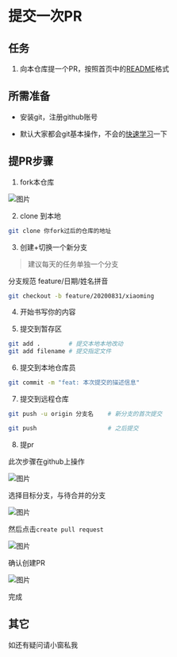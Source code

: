 # 提交一次PR

## 任务
1. 向本仓库提一个PR，按照首页中的[README](../README.md)格式

## 所需准备

* 安装git，注册github账号

* 默认大家都会git基本操作，不会的[快速学习](https://www.liaoxuefeng.com/wiki/896043488029600)一下

## 提PR步骤

1. fork本仓库

![图片](http://img.cdn.sugarat.top/mdImg/MTU5ODg1Mzk4Nzk3MA==598853987970)

2. clone 到本地

```sh
git clone 你fork过后的仓库的地址
```

3. 创建+切换一个新分支
> 建议每天的任务单独一个分支

分支规范 feature/日期/姓名拼音
```sh
git checkout -b feature/20200831/xiaoming
```

4. 开始书写你的内容

5. 提交到暂存区

```sh
git add .        # 提交本地本地改动
git add filename # 提交指定文件
```

6. 提交到本地仓库员
```sh
git commit -m "feat: 本次提交的描述信息"
```

7. 提交到远程仓库
```sh
git push -u origin 分支名    # 新分支的首次提交

git push                    # 之后提交
```

8. 提pr

此次步骤在github上操作

![图片](http://img.cdn.sugarat.top/mdImg/MTU5ODg1NDgyNTIzNw==598854825237)

选择目标分支，与待合并的分支

![图片](http://img.cdn.sugarat.top/mdImg/MTU5ODg1NTAxMzQ2OA==598855013468)

然后点击`create pull request`

![图片](http://img.cdn.sugarat.top/mdImg/MTU5ODg1NTIyNTY3Ng==598855225676)

确认创建PR

![图片](http://img.cdn.sugarat.top/mdImg/MTU5ODg1NTMxOTU0NQ==598855319545)

完成

## 其它
如还有疑问请小窗私我